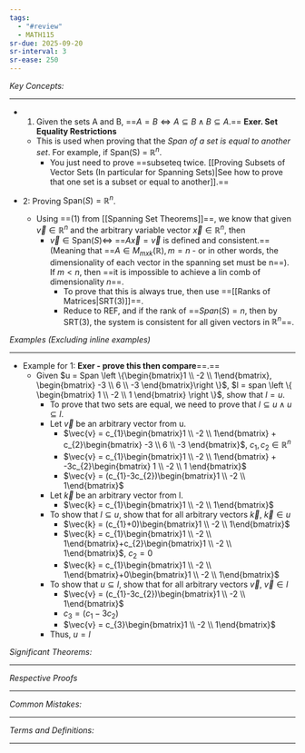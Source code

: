 ```yaml
---
tags:
  - "#review"
  - MATH115
sr-due: 2025-09-20
sr-interval: 3
sr-ease: 250
---
```

*Key Concepts:*
___

- 1. Given the sets A and B, ==$A = B \iff A \subseteq B \land  B \subseteq A$.== **Exer. Set Equality Restrictions**
	- This is used when proving that the *Span of a set is equal to another set*. For example, if Span(S) = $\mathbb{R}^n$. 
		- You just need to prove ==subseteq twice. [[Proving Subsets of Vector Sets (In particular for Spanning Sets)|See how to prove that one set is a subset or equal to another]].==

- 2: Proving $\mathrm{Span}(S) = \mathbb{R}^n$.
	- Using  ==(1) from [[Spanning Set Theorems]]==, we know that given $\vec{v}\in \mathbb{R}^n$ and the arbitrary variable vector $\vec{x} \in \mathbb{R}^n$, then
		- $\vec{v} \in \mathrm{Span}(S) \iff$ ==$A\vec{x} = \vec{v}$ is defined and consistent.== (Meaning that ==$A\in M_{mxk}(\mathbb{R}), m = n$ - or in other words, the dimensionality of each vector in the spanning set must be n==). If $m < n$, then ==it is impossible to achieve a lin comb of dimensionality $n$==.
			- To prove that this is always true, then use ==[[Ranks of Matrices|SRT(3)]]==.
			- Reduce to REF, and if the rank of ==$Span(S) = n$, then by SRT(3), the system is consistent for all given vectors in $\mathbb{R}^n$==. <!--SR:!2000-01-01,1,250!2000-01-01,1,250!2000-01-01,1,250!2000-01-01,1,250!2025-10-24,3,250!2000-01-01,1,250-->
		
*Examples (Excluding inline examples)* 
___

- Example for 1: **Exer - prove this then compare**==.==
	- Given $u = Span \left \{\begin{bmatrix}1 \\ -2 \\ 1\end{bmatrix}, \begin{bmatrix} -3 \\ 6 \\ -3 \end{bmatrix}\right \}$, $l = span \left \{ \begin{bmatrix} 1 \\ -2 \\ 1 \end{bmatrix} \right \}$, show that $l = u$. 
		- To prove that two sets are equal, we need to prove that $l \subseteq u \land u \subseteq l$. 
		- Let $\vec{v}$ be an arbitrary vector from u.
			- $\vec{v} = c_{1}\begin{bmatrix}1 \\ -2 \\ 1\end{bmatrix} + c_{2}\begin{bmatrix} -3 \\ 6 \\ -3 \end{bmatrix}$, $c_{1}, c_{2}\in \mathbb{R}^n$
			- $\vec{v} = c_{1}\begin{bmatrix}1 \\ -2 \\ 1\end{bmatrix} + -3c_{2}\begin{bmatrix} 1 \\ -2 \\ 1 \end{bmatrix}$
			- $\vec{v} = (c_{1}-3c_{2})\begin{bmatrix}1 \\ -2 \\ 1\end{bmatrix}$
		- Let $\vec{k}$ be an arbitrary vector from l.
			- $\vec{k} = c_{1}\begin{bmatrix}1 \\ -2 \\ 1\end{bmatrix}$
		- To show that $l \subseteq u$, show that for all arbitrary vectors $\vec{k}$, $\vec{k} \in u$
			- $\vec{k} = (c_{1}+0)\begin{bmatrix}1 \\ -2 \\ 1\end{bmatrix}$
			- $\vec{k} = c_{1}\begin{bmatrix}1 \\ -2 \\ 1\end{bmatrix}+c_{2}\begin{bmatrix}1 \\ -2 \\ 1\end{bmatrix}$, $c_{2}=0$
			- $\vec{k} = c_{1}\begin{bmatrix}1 \\ -2 \\ 1\end{bmatrix}+0\begin{bmatrix}1 \\ -2 \\ 1\end{bmatrix}$
		- To show that $u \subseteq l$, show that for all arbitrary vectors $\vec{v}$, $\vec{v} \in l$
			- $\vec{v} = (c_{1}-3c_{2})\begin{bmatrix}1 \\ -2 \\ 1\end{bmatrix}$
			- $c_{3}=(c_{1}-3c_{2})$
			- $\vec{v} = c_{3}\begin{bmatrix}1 \\ -2 \\ 1\end{bmatrix}$
		- Thus, $u = l$
	
*Significant Theorems:*
___

*Respective Proofs*
___

*Common Mistakes:*
___

*Terms and Definitions:*
___

